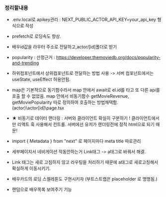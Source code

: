 ### 정리할내용

* .env.local로 apikey관리 : NEXT_PUBLIC_ACTOR_API_KEY=your_api_key 형식으로 작성

* prefetch로 로딩속도 향상.

* 배우id값을 라우터 주소로 전달하고,actor/[id]폴더로 받기

* popularity : 산정근거 : https://developer.themoviedb.org/docs/popularity-and-trending

* 하위컴포넌트에서 상위컴포넌트로 전달하는 방법 사용 -> 서버 컴포넌트에서는 useState, useEffect 허용안됨.

* map은 기본적으로 동기함수라서 map 안에서 await로 el.id를 타고 또 다른 api를 호출 할 수 없었음. map 안에서 비동기함수 getMovieRevenue, getMoviePopularity 따로 정의하여 호출하는 방법채택함.
(actor)\actor\[id]\page.tsx

* ★ 비동기로 데이터 랜더링 : 서버와 클라이언트 확실히 구분하기 ! 클라이언트에서만 리액트 훅 사용해서 컨트롤. 서버에선 유저가 랜더링전에 정적 html으로 되기 때문!

* import { Metadata } from "next" 로 페이지마다 meta title 따로관리

* 세부페이지서 네비게이션 작동안하는거 Link태그 -> a태그로 바꿔서 해결.
  
- Link 태그는 새로 고침하지 않고 라우팅을 처리하기 때문에 a태그로 새로고칭해서 확실하게 이동시키기.

* 배우카드의 로딩 스켈레톤도 구현시키자 (부트스트랩은 placeholder 로 명명됨.)

* 랜덤으로 배우목록 보여주기 기능